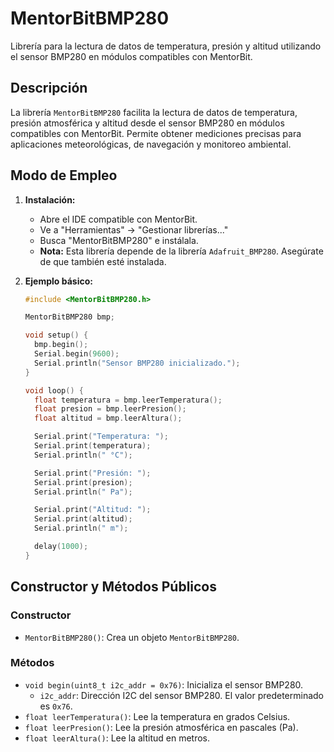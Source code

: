 # MentorBitBMP280

Librería para la lectura de datos de temperatura, presión y altitud utilizando el sensor BMP280 en módulos compatibles con MentorBit.

## Descripción

La librería `MentorBitBMP280` facilita la lectura de datos de temperatura, presión atmosférica y altitud desde el sensor BMP280 en módulos compatibles con MentorBit. Permite obtener mediciones precisas para aplicaciones meteorológicas, de navegación y monitoreo ambiental.

## Modo de Empleo

1.  **Instalación:**
    * Abre el IDE compatible con MentorBit.
    * Ve a "Herramientas" -> "Gestionar librerías..."
    * Busca "MentorBitBMP280" e instálala.
    * **Nota:** Esta librería depende de la librería `Adafruit_BMP280`. Asegúrate de que también esté instalada.

2.  **Ejemplo básico:**

    ```c++
    #include <MentorBitBMP280.h>

    MentorBitBMP280 bmp;

    void setup() {
      bmp.begin();
      Serial.begin(9600);
      Serial.println("Sensor BMP280 inicializado.");
    }

    void loop() {
      float temperatura = bmp.leerTemperatura();
      float presion = bmp.leerPresion();
      float altitud = bmp.leerAltura();

      Serial.print("Temperatura: ");
      Serial.print(temperatura);
      Serial.println(" °C");

      Serial.print("Presión: ");
      Serial.print(presion);
      Serial.println(" Pa");

      Serial.print("Altitud: ");
      Serial.print(altitud);
      Serial.println(" m");

      delay(1000);
    }
    ```

## Constructor y Métodos Públicos

### Constructor

* `MentorBitBMP280()`: Crea un objeto `MentorBitBMP280`.

### Métodos

* `void begin(uint8_t i2c_addr = 0x76)`: Inicializa el sensor BMP280.
    * `i2c_addr`: Dirección I2C del sensor BMP280. El valor predeterminado es `0x76`.
* `float leerTemperatura()`: Lee la temperatura en grados Celsius.
* `float leerPresion()`: Lee la presión atmosférica en pascales (Pa).
* `float leerAltura()`: Lee la altitud en metros.
